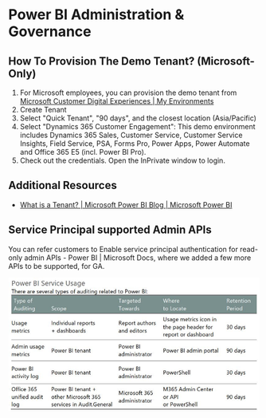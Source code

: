 # Power BI Administration & Governance

## How To Provision The Demo Tenant? (Microsoft-Only)

1. For Microsoft employees, you can provision the demo tenant from [Microsoft Customer Digital Experiences | My Environments](https://cdx.transform.microsoft.com/my-tenants)
2. Create Tenant
3. Select "Quick Tenant", "90 days", and the closest location (Asia/Pacific)
4. Select "Dynamics 365 Customer Engagement": This demo environment includes Dynamics 365 Sales, Customer Service, Customer Service Insights, Field Service, PSA, Forms Pro, Power Apps, Power Automate and Office 365 E5 (incl. Power BI Pro).
5. Check out the credentials. Open the InPrivate window to login. 

## Additional Resources

* [What is a Tenant? | Microsoft Power BI Blog | Microsoft Power BI](https://powerbi.microsoft.com/en-za/blog/what-is-a-tenant/#:~:text=The%20Tenant%20is%20the%20container,different%20DNS%20entries%20by%20default.)

## Service Principal supported Admin APIs

You can refer customers to Enable service principal authentication for read-only admin APIs - Power BI | Microsoft Docs, where we added a few more APIs to be supported, for GA.

![](/IMG/PowerBIServiceUsage.jpg)